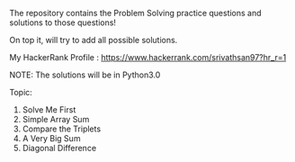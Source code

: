 The repository contains the Problem Solving practice questions and solutions to those questions!

On top it, will try to add all possible solutions.

My HackerRank Profile : https://www.hackerrank.com/srivathsan97?hr_r=1

NOTE: The solutions will be in Python3.0

Topic:
1. Solve Me First
2. Simple Array Sum
3. Compare the Triplets
4. A Very Big Sum
5. Diagonal Difference

